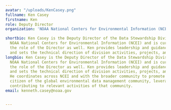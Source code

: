 ```yaml
---
avatar: "/uploads/KenCasey.png"
fullname: Ken Casey
firstname: Ken
role: Deputy Director
organization: 'NOAA National Centers for Environmental Information (NCEI) '

shortbio: Ken Casey is the Deputy Director of the Data Stewardship Division in the
  NOAA National Centers for Environmental Information (NCEI) and is currently fulfilling
  the role of the Director as well. Ken provides leadership and guidance to NCEI staff
  and sets the technical direction of division activities, projects, and programs.
longbio: Ken Casey is the Deputy Director of the Data Stewardship Division in the
  NOAA National Centers for Environmental Information (NCEI) and is currently fulfilling
  the role of the Director as well. Ken provides leadership and guidance to NCEI staff
  and sets the technical direction of division activities, projects, and programs.
  He coordinates across NCEI and with the broader community to promote NCEI as a responsible
  citizen of the global environmental data management community, leveraging from and
  contributing to relevant activities of that community.
email: kenneth.casey@noaa.gov


---
```

